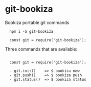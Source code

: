 # git-bookiza

Bookiza portable git commands

```
  npm i -S git-bookiza

  const git = require('git-bookiza');
```

Three commands that are available:

```

  const git = require('git-bookiza');
  
  - git.init()    => $ bookiza new
  - git.push()    => $ bookiza push
  - git.status()  => $ bookiza status